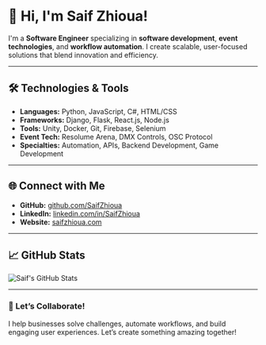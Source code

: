 # 👋 Hi, I'm Saif Zhioua!

I'm a **Software Engineer** specializing in **software development**, **event technologies**, and **workflow automation**. I create scalable, user-focused solutions that blend innovation and efficiency.

---

## 🛠️ Technologies & Tools

- **Languages:** Python, JavaScript, C#, HTML/CSS
- **Frameworks:** Django, Flask, React.js, Node.js
- **Tools:** Unity, Docker, Git, Firebase, Selenium
- **Event Tech:** Resolume Arena, DMX Controls, OSC Protocol
- **Specialties:** Automation, APIs, Backend Development, Game Development

---

## 🌐 Connect with Me

- **GitHub:** [github.com/SaifZhioua](https://github.com/sai4w)
- **LinkedIn:** [linkedin.com/in/SaifZhioua](https://tn.linkedin.com/in/saif-zhioua-604bb6227)
- **Website:** [saifzhioua.com](https://www.saifzhioua.com) 

---

## 📈 GitHub Stats

![Saif's GitHub Stats](https://github-readme-stats.vercel.app/api?username=sai4w&show_icons=true&theme=radical)

---

### 🚀 Let’s Collaborate!
I help businesses solve challenges, automate workflows, and build engaging user experiences. Let’s create something amazing together!
